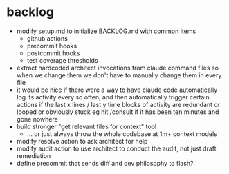 # backlog

- modify setup.md to initialize BACKLOG.md with common items
  - github actions
  - precommit hooks
  - postcommit hooks
  - test coverage thresholds
- extract hardcoded architect invocations from claude command files so when we change them we don't have to manually change them in every file
- it would be nice if there were a way to have claude code automatically log its activity every so often, and then automatically trigger certain actions if the last x lines / last y time blocks of activity are redundant or looped or obviously stuck eg hit /consult if it has been ten minutes and gone nowhere
- build stronger "get relevant files for context" tool
  - ... or just always throw the whole codebase at 1m+ context models
- modify resolve action to ask architect for help
- modify audit action to use architect to conduct the audit, not just draft remediation
- define precommit that sends diff and dev philosophy to flash?
